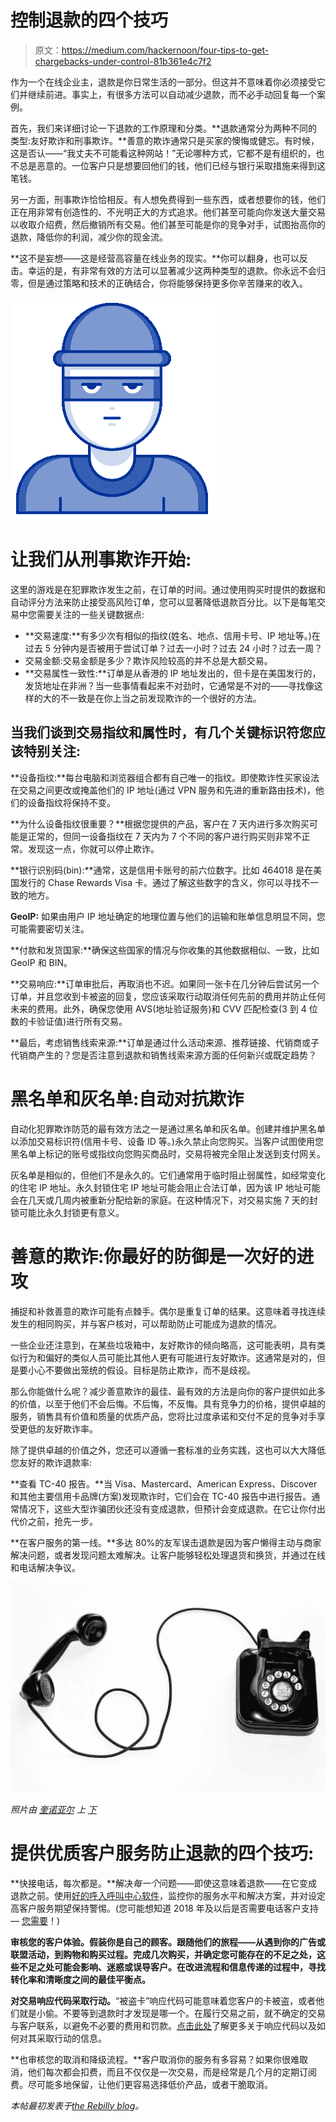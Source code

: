 # 控制退款的四个技巧

> 原文：<https://medium.com/hackernoon/four-tips-to-get-chargebacks-under-control-81b361e4c7f2>

作为一个在线企业主，退款是你日常生活的一部分。但这并不意味着你必须接受它们并继续前进。事实上，有很多方法可以自动减少退款，而不必手动回复每一个案例。

首先，我们来详细讨论一下退款的工作原理和分类。**退款通常分为两种不同的类型:友好欺诈和刑事欺诈。**善意的欺诈通常只是买家的懊悔或健忘。有时候，这是否认——“我丈夫不可能看这种网站！”无论哪种方式，它都不是有组织的，也不总是恶意的。一位客户只是想要回他们的钱，他们已经与银行采取措施来得到这笔钱。

另一方面，刑事欺诈恰恰相反。有人想免费得到一些东西，或者想要你的钱，他们正在用非常有创造性的、不光明正大的方式追求。他们甚至可能向你发送大量交易以收取介绍费，然后撤销所有交易。他们甚至可能是你的竞争对手，试图抬高你的退款，降低你的利润，减少你的现金流。

**这不是妄想——这是经营高容量在线业务的现实。**你可以翻身，也可以反击。幸运的是，有非常有效的方法可以显著减少这两种类型的退款。你永远不会归零，但是通过策略和技术的正确结合，你将能够保持更多你辛苦赚来的收入。

![](img/3c9c1a2da9ce4a46128098393137ffe2.png)

# 让我们从刑事欺诈开始:

这里的游戏是在犯罪欺诈发生之前，在订单的时间。通过使用购买时提供的数据和自动评分方法来防止接受高风险订单，您可以显著降低退款百分比。以下是每笔交易中您需要关注的一些关键数据点:

*   **交易速度:**有多少次有相似的指纹(姓名、地点、信用卡号、IP 地址等。)在过去 5 分钟内是否被用于尝试订单？过去一小时？过去 24 小时？过去一周？
*   交易金额:交易金额是多少？欺诈风险较高的并不总是大额交易。
*   **交易属性一致性:**订单是从香港的 IP 地址发出的，但卡是在美国发行的，发货地址在非洲？当一些事情看起来不对劲时，它通常是不对的——寻找像这样的大的不一致是在你上当之前发现欺诈的一个很好的方法。

## 当我们谈到交易指纹和属性时，有几个关键标识符您应该特别关注:

**设备指纹:**每台电脑和浏览器组合都有自己唯一的指纹。即使欺诈性买家设法在交易之间更改或掩盖他们的 IP 地址(通过 VPN 服务和先进的重新路由技术)，他们的设备指纹将保持不变。

**为什么设备指纹很重要？**根据您提供的产品，客户在 7 天内进行多次购买可能是正常的，但同一设备指纹在 7 天内为 7 个不同的客户进行购买则非常不正常。发现这一点，你就可以停止欺诈。

**银行识别码(bin):**通常，这是信用卡账号的前六位数字。比如 464018 是在美国发行的 Chase Rewards Visa 卡。通过了解这些数字的含义，你可以寻找不一致的地方。

**GeoIP:** 如果由用户 IP 地址确定的地理位置与他们的运输和账单信息明显不同，您可能需要密切关注。

**付款和发货国家:**确保这些国家的情况与你收集的其他数据相似、一致，比如 GeoIP 和 BIN。

**交易响应:**订单审批后，再取消也不迟。如果同一张卡在几分钟后尝试另一个订单，并且您收到卡被盗的回复，您应该采取行动取消任何先前的费用并防止任何未来的费用。此外，确保您使用 AVS(地址验证服务)和 CVV 匹配检查(3 到 4 位数的卡验证值)进行所有交易。

**最后，考虑销售线索来源:**订单是通过什么活动来源、推荐链接、代销商或子代销商产生的？您是否注意到退款和销售线索来源方面的任何新兴或既定趋势？

# 黑名单和灰名单:自动对抗欺诈

自动化犯罪欺诈防范的最有效方法之一是通过黑名单和灰名单。创建并维护黑名单以添加交易标识符(信用卡号、设备 ID 等。)永久禁止向您购买。当客户试图使用您黑名单上标记的账号或指纹向您购买商品时，交易将被完全阻止发送到支付网关。

灰名单是相似的，但他们不是永久的。它们通常用于临时阻止弱属性，如经常变化的住宅 IP 地址。永久封锁住宅 IP 地址可能会阻止合法订单，因为该 IP 地址可能会在几天或几周内被重新分配给新的家庭。在这种情况下，对交易实施 7 天的封锁可能比永久封锁更有意义。

# 善意的欺诈:你最好的防御是一次好的进攻

捕捉和补救善意的欺诈可能有点棘手。偶尔是重复订单的结果。这意味着寻找连续发生的相同购买，并与客户核对，可以帮助防止可能成为退款的情况。

一些企业还注意到，在某些垃圾箱中，友好欺诈的倾向略高，这可能表明，具有类似行为和偏好的类似人员可能比其他人更有可能进行友好欺诈。这通常是对的，但是要小心不要做出笼统的假设。目标是防止欺诈，而不是歧视。

那么你能做什么呢？减少善意欺诈的最佳、最有效的方法是向你的客户提供如此多的价值，以至于他们不会后悔。不后悔，不反悔。具有竞争力的价格，提供卓越的服务，销售具有价值和质量的优质产品，您将比过度承诺和交付不足的竞争对手享受更低的友好欺诈率。

除了提供卓越的价值之外，您还可以遵循一套标准的业务实践，这也可以大大降低您友好的欺诈退款率:

**查看 TC-40 报告。**当 Visa、Mastercard、American Express、Discover 和其他主要信用卡品牌(方案)发现欺诈时，它们会在 TC-40 报告中进行报告。通常情况下，这些大型诈骗团伙还没有变成退款，但预计会变成退款。在它让你付出代价之前，抢先一步。

**在客户服务的第一线。**多达 80%的友军误击退款是因为客户懒得主动与商家解决问题，或者发现问题太难解决。让客户能够轻松处理退货和换货，并通过在线和电话解决争议。

![](img/53260bce0cc858eaab9466cd8053ca92.png)

*照片由* [*奎诺亚尔*](https://unsplash.com/photos/xhGMQ_nYWqU?utm_source=unsplash&utm_medium=referral&utm_content=creditCopyText) *上* [*下*](https://unsplash.com/?utm_source=unsplash&utm_medium=referral&utm_content=creditCopyText)

# 提供优质客户服务防止退款的四个技巧:

**快接电话，每次都是。**解决*每一个*问题——即使这意味着退款——在它变成退款之前。使用[好的呼入呼叫中心软件](https://www.softwareadvice.com/call-center/)，监控你的服务水平和解决方案，并对设定高客户服务期望保持警惕。(您可能想知道 2018 年及以后是否需要电话客户支持— [您需要](https://www.helpscout.net/blog/history-of-phone-customer-service/)！)

**审核您的客户体验。假装你是自己的顾客。跟随他们的旅程——从遇到你的广告或联盟活动，到购物和购买过程。完成几次购买，并确定您可能存在的不足之处，这些不足之处可能会影响、迷惑或误导客户。在改进流程和信息传递的过程中，寻找转化率和清晰度之间的最佳平衡点。**

**对交易响应代码采取行动。**“被盗卡”响应代码可能意味着您客户的卡被盗，或者他们就是小偷。不要等到退款时才发现是哪一个。在履行交易之前，就不确定的交易与客户联系，以避免不必要的费用和罚款。[点击此处](https://www.rebilly.com/five-decline-definitions-to-empower-retries/)了解更多关于响应代码以及如何对其采取行动的信息。

**也审核您的取消和降级流程。**客户取消你的服务有多容易？如果你很难取消，他们每次都会扣费，而且不仅仅是一次交易，而是经常是几个月的定期订阅费。尽可能多地保留，让他们更容易选择低价产品，或者干脆取消。

*本帖最初发表于*[*the Rebilly blog*](https://www.rebilly.com/blog/how-to-reduce-chargebacks/)*。*